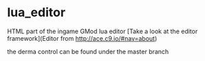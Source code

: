 lua_editor
==========

HTML part of the ingame GMod lua editor
[Take a look at the editor framework](Editor from http://ace.c9.io/#nav=about)

the derma control can be found under the master branch
